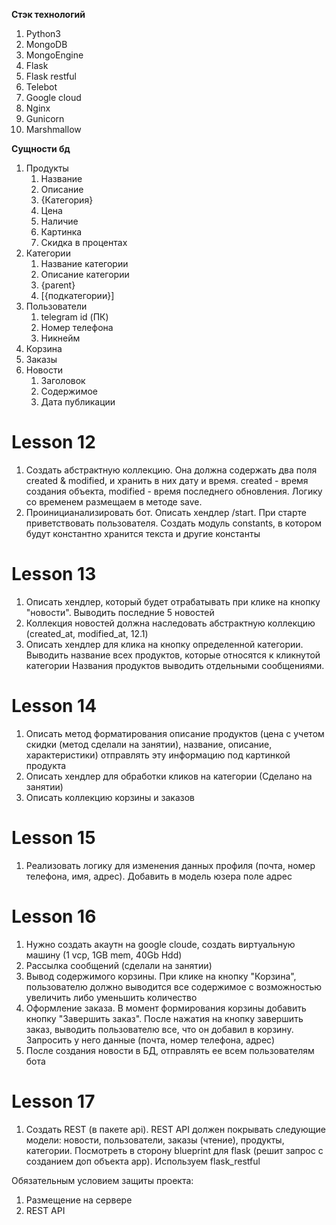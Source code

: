 **Стэк технологий**
1) Python3
2) MongoDB
3) MongoEngine
4) Flask
5) Flask restful
6) Telebot
7) Google cloud
8) Nginx
9) Gunicorn
10) Marshmallow


**Сущности бд**
1) Продукты
   1. Название
   2. Описание
   3. {Категория}
   4. Цена
   5. Наличие
   6. Картинка
   7. Скидка в процентах
2) Категории
   1. Название категории
   2. Описание категории
   3. {parent}
   4. [{подкатегории}]
3) Пользователи
   1. telegram id (ПК)
   2. Номер телефона
   3. Никнейм
4) Корзина
5) Заказы
6) Новости
   1. Заголовок
   2. Содержимое
   3. Дата публикации
   

# Lesson 12
1) Создать абстрактную коллекцию. Она должна содержать два поля created & modified, и хранить в них дату и время.
created - время создания объекта, modified - время последнего обновления. Логику со временем размещаем в методе save.
2) Проиницианализировать бот. Описать хендлер /start.
   При старте приветствовать пользователя. Создать модуль constants, в котором будут константно хранится текста и другие константы
   
# Lesson 13
1) Описать хендлер, который будет отрабатывать при клике на кнопку "новости". Выводить последние 5 новостей
2) Коллекция новостей должна наследовать абстрактную коллекцию (created_at, modified_at, 12.1)
3) Описать хендлер для клика на кнопку определенной категории. Выводить название всех продуктов, которые относятся к кликнутой категории
   Названия продуктов выводить отдельными сообщениями.
   
# Lesson 14
1) Описать метод форматирования описание продуктов (цена с учетом скидки (метод сделали на занятии), название, описание, характеристики)
отправлять эту информацию под картинкой продукта
2) Описать хендлер для обработки кликов на категории (Сделано на занятии)
3) Описать коллекцию корзины и заказов

# Lesson 15
1) Реализовать логику для изменения данных профиля (почта, номер телефона, имя, адрес).
   Добавить в модель юзера поле адрес
   
# Lesson 16
1) Нужно создать акаутн на google cloude, создать виртуальную машину (1 vcp, 1GB mem, 40Gb Hdd)
2) Рассылка сообщений (сделали на занятии)
3) Вывод содержимого корзины. При клике на кнопку "Корзина", пользователю должно выводится все содержимое с возможностью увеличить либо уменьшить количество
4) Оформление заказа. В момент формирования корзины добавить кнопку "Завершить заказ". После нажатия на кнопку завершить заказ, выводить пользователю все, что он добавил в корзину. Запросить у него данные (почта, номер телефона, адрес)
5) После создания новости в БД, отправлять ее всем пользователям бота

# Lesson 17
1) Создать REST (в пакете api). REST API должен покрывать следующие модели: новости, пользователи, заказы (чтение),
продукты, категории. Посмотреть в сторону blueprint для flask (решит запрос с созданием доп объекта app).
Используем flask_restful
   
Обязательным условием защиты проекта:
1) Размещение на сервере
2) REST API
